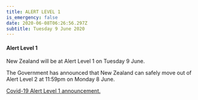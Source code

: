 ```yaml
---
title: ALERT LEVEL 1
is_emergency: false
date: 2020-06-08T06:26:56.297Z
subtitle: Tuesday 9 June 2020
---
```

#### Alert Level 1

New Zealand will be at Alert Level 1 on Tuesday 9 June.

The Government has announced that New Zealand can safely move out of Alert Level 2 at 11:59pm on Monday 8 June.

[Covid-19 Alert Level 1 announcement.](https://covid19.govt.nz/latest-updates/new-zealand-will-be-at-alert-level-1-on-tuesday-9-june/)